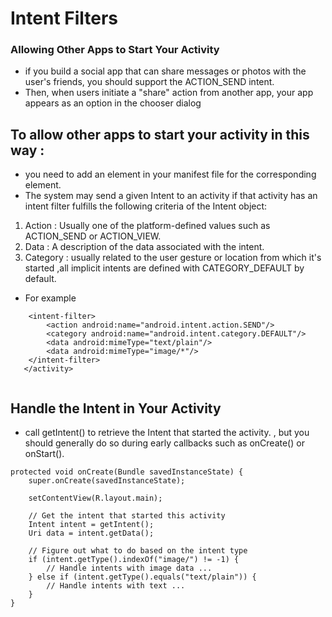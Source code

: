 # Intent Filters

### Allowing Other Apps to Start Your Activity

- if you build a social app that can share messages or photos with the user's friends, you should support the ACTION_SEND intent.
- Then, when users initiate a "share" action from another app, your app appears as an option in the chooser dialog

## To allow other apps to start your activity in this way :

- you need to add an <intent-filter> element in your manifest file for the corresponding <activity> element.
- The system may send a given Intent to an activity if that activity has an intent filter fulfills the following criteria of the Intent object:

1. Action : Usually one of the platform-defined values such as ACTION_SEND or ACTION_VIEW.
2. Data : A description of the data associated with the intent.
3. Category : usually related to the user gesture or location from which it's started ,all implicit intents are defined with CATEGORY_DEFAULT by default.

- For example

```<activity android:name="ShareActivity">
    <intent-filter>
        <action android:name="android.intent.action.SEND"/>
        <category android:name="android.intent.category.DEFAULT"/>
        <data android:mimeType="text/plain"/>
        <data android:mimeType="image/*"/>
    </intent-filter>
   </activity>
   
```

## Handle the Intent in Your Activity

- call getIntent() to retrieve the Intent that started the activity. , but you should generally do so during early callbacks such as onCreate() or onStart().

```@Override
protected void onCreate(Bundle savedInstanceState) {
    super.onCreate(savedInstanceState);

    setContentView(R.layout.main);

    // Get the intent that started this activity
    Intent intent = getIntent();
    Uri data = intent.getData();

    // Figure out what to do based on the intent type
    if (intent.getType().indexOf("image/") != -1) {
        // Handle intents with image data ...
    } else if (intent.getType().equals("text/plain")) {
        // Handle intents with text ...
    }
}

```
